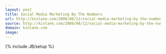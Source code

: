 ```yaml
---
layout: post
title: Social Media Marketing By The Numbers
url: http://kinlane.com/2008/08/12/social-media-marketing-by-the-numbers/
source: http://kinlane.com/2008/08/12/social-media-marketing-by-the-numbers/
domain: kinlane.com
image: 
---
```

{% include JB/setup %}